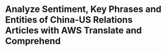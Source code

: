 # Analyze Sentiment, Key Phrases and Entities of China-US Relations Articles with AWS Translate and Comprehend
